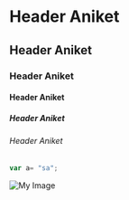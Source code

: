 # Header Aniket 
## Header Aniket
### Header Aniket
#### Header Aniket
##### Header Aniket
###### Header Aniket

```javascript
var a= "sa";
```

![My Image](https://octodex.github.com/images/yaktocat.png)
